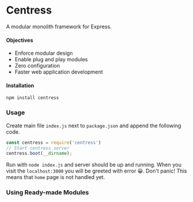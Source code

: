 # Centress

A modular monolith framework for Express.

#### Objectives

- Enforce modular design
- Enable plug and play modules
- Zero configuration
- Faster web application development

#### Installation

`npm install centress`

### Usage

Create main file `index.js` next to `package.json` and append the following code.

```javascript
const centress = require('centress')
// Start centress server
centress.boot(__dirname);
```

Run with `node index.js` and server should be up and running. When you visit the `localhost:3000` you will be greeted with error :grinning:. Don't panic! This means that `home` page is not handled yet.

### Using Ready-made Modules


